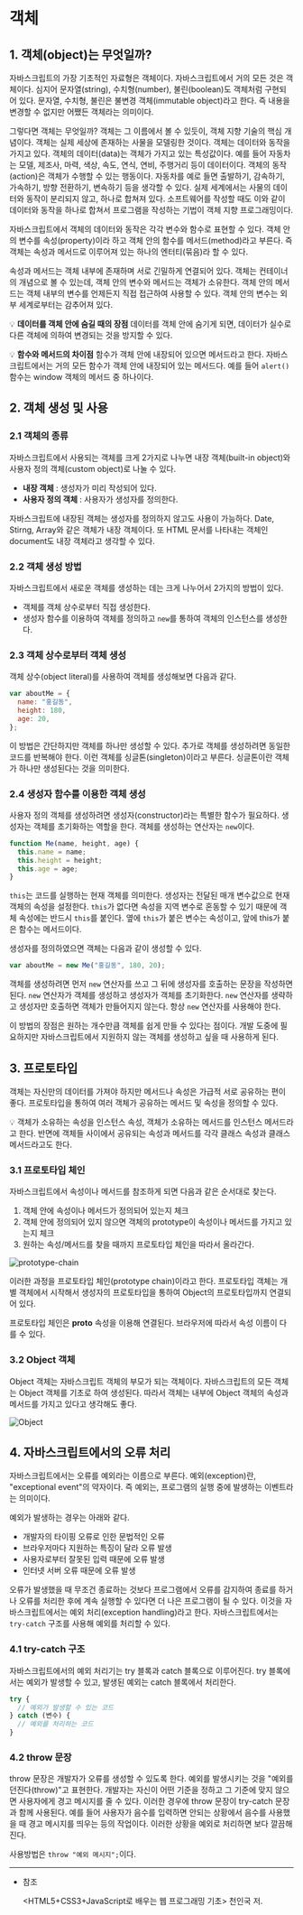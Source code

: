 # 객체

## 1. 객체(object)는 무엇일까?

자바스크립트의 가장 기초적인 자료형은 객체이다. 자바스크립트에서 거의 모든 것은 객체이다. 심지어 문자열(string), 수치형(number), 불린(boolean)도 객체처럼 구현되어 있다. 문자열, 수치형, 불린은 불변경 객체(immutable object)라고 한다. 즉 내용을 변경할 수 없지만 어쨌든 객체라는 의미이다.

그렇다면 객체는 무엇일까? 객체는 그 이름에서 볼 수 있듯이, 객체 지향 기술의 핵심 개념이다. 객체는 실제 세상에 존재하는 사물을 모델링한 것이다. 객체는 데이터와 동작을 가지고 있다. 객체의 데이터(data)는 객체가 가지고 있는 특성값이다. 예를 들어 자동차는 모델, 제조사, 마력, 색상, 속도, 연식, 연비, 주행거리 등이 데이터이다. 객체의 동작(action)은 객체가 수행할 수 있는 행동이다. 자동차를 예로 들면 출발하기, 감속하기, 가속하기, 방향 전환하기, 변속하기 등을 생각할 수 있다. 실제 세계에서는 사물의 데이터와 동작이 분리되지 않고, 하나로 합쳐져 있다. 소프트웨어를 작성할 때도 이와 같이 데이터와 동작을 하나로 합쳐서 프로그램을 작성하는 기법이 객체 지향 프로그래밍이다.

자바스크립트에서 객체의 데이터와 동작은 각각 변수와 함수로 표현할 수 있다. 객체 안의 변수를 속성(property)이라 하고 객체 안의 함수를 메서드(method)라고 부른다. 즉 객체는 속성과 메서드로 이루어져 있는 하나의 엔터티(묶음)라 할 수 있다.

속성과 메서드는 객체 내부에 존재하며 서로 긴밀하게 연결되어 있다. 객체는 컨테이너의 개념으로 볼 수 있는데, 객체 안의 변수와 메서드는 객체가 소유한다. 객체 안의 메서드는 객체 내부의 변수를 언제든지 직접 접근하여 사용할 수 있다. 객체 안의 변수는 외부 세계로부터는 감추어져 있다.

💡 **데이터를 객체 안에 숨길 때의 장점**
데이터를 객체 안에 숨기게 되면, 데이터가 실수로 다른 객체에 의하여 변경되는 것을 방지할 수 있다.

💡 **함수와 메서드의 차이점**
함수가 객체 안에 내장되어 있으면 메서드라고 한다. 자바스크립트에서는 거의 모든 함수가 객체 안에 내장되어 있는 메서드다. 예를 들어 `alert()` 함수는 window 객체의 메서드 중 하나이다.

## 2. 객체 생성 및 사용

### 2.1 객체의 종류

자바스크립트에서 사용되는 객체를 크게 2가지로 나누면 내장 객체(built-in object)와 사용자 정의 객체(custom object)로 나눌 수 있다.

- **내장 객체** : 생성자가 미리 작성되어 있다.
- **사용자 정의 객체** : 사용자가 생성자를 정의한다.

자바스크립트에 내장된 객체는 생성자를 정의하지 않고도 사용이 가능하다. Date, Stirng, Array와 같은 객체가 내장 객체이다. 또 HTML 문서를 나타내는 객체인 document도 내장 객체라고 생각할 수 있다.

### 2.2 객체 생성 방법

자바스크립트에서 새로운 객체를 생성하는 데는 크게 나누어서 2가지의 방법이 있다.

- 객체를 객체 상수로부터 직접 생성한다.
- 생성자 함수를 이용하여 객체를 정의하고 `new`를 통하여 객체의 인스턴스를 생성한다.

### 2.3 객체 상수로부터 객체 생성

객체 상수(object literal)를 사용하여 객체를 생성해보면 다음과 같다.

```jsx
var aboutMe = {
  name: "홍길동",
  height: 180,
  age: 20,
};
```

이 방법은 간단하지만 객체를 하나만 생성할 수 있다. 추가로 객체를 생성하려면 동일한 코드를 반복해야 한다. 이런 객체를 싱글톤(singleton)이라고 부른다. 싱글톤이란 객체가 하나만 생성된다는 것을 의미한다.

### 2.4 생성자 함수를 이용한 객체 생성

사용자 정의 객체를 생성하려면 생성자(constructor)라는 특별한 함수가 필요하다. 생성자는 객체를 초기화하는 역할을 한다. 객체를 생성하는 연산자는 `new`이다.

```jsx
function Me(name, height, age) {
  this.name = name;
  this.height = height;
  this.age = age;
}
```

`this`는 코드를 실행하는 현재 객체를 의미한다. 생성자는 전달된 매개 변수값으로 현재 객체의 속성을 설정한다. `this`가 없다면 속성을 지역 변수로 혼동할 수 있기 때문에 객체 속성에는 반드시 `this`를 붙인다. 옆에 `this`가 붙은 변수는 속성이고, 앞에 this가 붙은 함수는 메서드이다.

생성자를 정의하였으면 객체는 다음과 같이 생성할 수 있다.

```jsx
var aboutMe = new Me("홍길동", 180, 20);
```

객체를 생성하려면 먼저 `new` 연산자를 쓰고 그 뒤에 생성자를 호출하는 문장을 작성하면 된다. `new` 연산자가 객체를 생성하고 생성자가 객체를 초기화한다. `new` 연산자를 생략하고 생성자만 호출하면 객체가 만들어지지 않는다. 항상 `new` 연산자를 사용해야 한다.

이 방법의 장점은 원하는 개수만큼 객체를 쉽게 만들 수 있다는 점이다. 개발 도중에 필요하지만 자바스크립트에서 지원하지 않는 객체를 생성하고 싶을 때 사용하게 된다.

## 3. 프로토타입

객체는 자신만의 데이터를 가져야 하지만 메서드나 속성은 가급적 서로 공유하는 편이 좋다. 프로토타입을 통하여 여러 객체가 공유하는 메서드 및 속성을 정의할 수 있다.

💡 객체가 소유하는 속성을 인스턴스 속성, 객체가 소유하는 메서드를 인스턴스 메서드라고 한다. 반면에 객체들 사이에서 공유되는 속성과 메서드를 각각 클래스 속성과 클래스 메서드라고도 한다.

### 3.1 프로토타입 체인

자바스크립트에서 속성이나 메서드를 참조하게 되면 다음과 같은 순서대로 찾는다.

1. 객체 안에 속성이나 메서드가 정의되어 있는지 체크
2. 객체 안에 정의되어 있지 않으면 객체의 prototype이 속성이나 메서드를 가지고 있는지 체크
3. 원하는 속성/메서드를 찾을 때까지 프로토타입 체인을 따라서 올라간다.

![prototype-chain](https://user-images.githubusercontent.com/65386533/111587789-03ced500-8806-11eb-87ad-e5df5d631784.jpg)

이러한 과정을 프로토타입 체인(prototype chain)이라고 한다. 프로토타입 객체는 개별 객체에서 시작해서 생성자의 프로토타입을 통하여 Object의 프로토타입까지 연결되어 있다.

프로토타입 체인은 **proto** 속성을 이용해 연결된다. 브라우저에 따라서 속성 이름이 다를 수 있다.

### 3.2 Object 객체

Object 객체는 자바스크립트 객체의 부모가 되는 객체이다. 자바스크립트의 모든 객체는 Object 객체를 기초로 하여 생성된다. 따라서 객체는 내부에 Object 객체의 속성과 메서드를 가지고 있다고 생각해도 좋다.

![Object](https://user-images.githubusercontent.com/65386533/111587793-04676b80-8806-11eb-9149-5412b10cb365.png)

## 4. 자바스크립트에서의 오류 처리

자바스크립트에서는 오류를 예외라는 이름으로 부른다. 예외(exception)란, "exceptional event"의 약자이다. 즉 예외는, 프로그램의 실행 중에 발생하는 이벤트라는 의미이다.

예외가 발생하는 경우는 아래와 같다.

- 개발자의 타이핑 오류로 인한 문법적인 오류
- 브라우저마다 지원하는 특징이 달라 오류 발생
- 사용자로부터 잘못된 입력 때문에 오류 발생
- 인터넷 서버 오류 때문에 오류 발생

오류가 발생했을 때 무조건 종료하는 것보다 프로그램에서 오류를 감지하여 종료를 하거나 오류를 처리한 후에 계속 실행할 수 있다면 더 나은 프로그램이 될 수 있다. 이것을 자바스크립트에서는 예외 처리(exception handling)라고 한다. 자바스크립트에서는 `try-catch` 구조를 사용해 예외를 처리할 수 있다.

### 4.1 try-catch 구조

자바스크립트에서의 예외 처리기는 try 블록과 catch 블록으로 이루어진다. try 블록에서는 예외가 발생할 수 있고, 발생된 예외는 catch 블록에서 처리한다.

```jsx
try {
  // 예외가 발생할 수 있는 코드
} catch (변수) {
  // 예외를 처리하는 코드
}
```

### 4.2 throw 문장

throw 문장은 개발자가 오류를 생성할 수 있도록 한다. 예외를 발생시키는 것을 "예외를 던진다(throw)"고 표현한다. 개발자는 자신이 어떤 기준을 정하고 그 기준에 맞지 않으면 사용자에게 경고 메시지를 줄 수 있다. 이러한 경우에 throw 문장이 try-catch 문장과 함께 사용된다. 예를 들어 사용자가 음수를 입력하면 안되는 상황에서 음수를 사용했을 때 경고 메시지를 띄우는 등의 작업이다. 이러한 상황을 예외로 처리하면 보다 깔끔해진다.

사용방법은 `throw "예외 메시지";`이다.

---

- 참조

  <HTML5+CSS3+JavaScript로 배우는 웹 프로그래밍 기초> 천인국 저.
